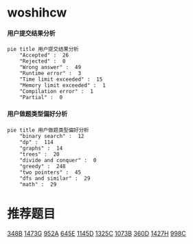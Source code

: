 # woshihcw

<!-- tabs:start -->



#### **用户提交结果分析**

```mermaid
pie title 用户提交结果分析
    "Accepted" :  26
    "Rejected" :  0
    "Wrong answer" :  49
    "Runtime error" :  3
    "Time limit exceeded" :  15
    "Memory limit exceeded" :  1
    "Compilation error" :  1
    "Partial" :  0
```

#### **用户做题类型偏好分析**

```mermaid
pie title 用户做题类型偏好分析
    "binary search" :  12
    "dp" :  114
    "graphs" :  14
    "trees" :  20
    "divide and conquer" :  0
    "greedy" :  248
    "two pointers" :  45
    "dfs and similar" :  29
    "math" :  29
```



<!-- tabs:end -->
# 推荐题目
[348B](https://codeforces.com/contest/348/problem/B)
[1473G](https://codeforces.com/contest/1473/problem/G)
[952A](https://codeforces.com/contest/952/problem/A)
[645E](https://codeforces.com/contest/645/problem/E)
[1145D](https://codeforces.com/contest/1145/problem/D)
[1325C](https://codeforces.com/contest/1325/problem/C)
[1073B](https://codeforces.com/contest/1073/problem/B)
[360D](https://codeforces.com/contest/360/problem/D)
[1427H](https://codeforces.com/contest/1427/problem/H)
[998C](https://codeforces.com/contest/998/problem/C)
